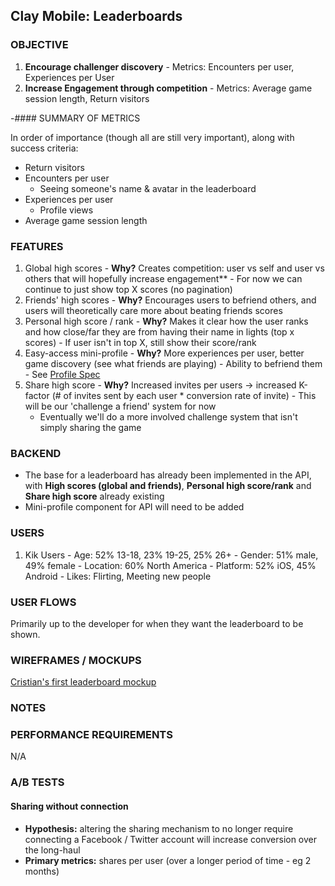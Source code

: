 ## Clay Mobile: Leaderboards

### OBJECTIVE

  1. **Encourage challenger discovery**
    - Metrics: Encounters per user, Experiences per User
  2. **Increase Engagement through competition**
    - Metrics: Average game session length, Return visitors

-#### SUMMARY OF METRICS

In order of importance (though all are still very important), along with success criteria:
  - Return visitors
  - Encounters per user
    - Seeing someone's name & avatar in the leaderboard
  - Experiences per user
    - Profile views
  - Average game session length

### FEATURES

  1. Global high scores
    - **Why?** Creates competition: user vs self and user vs others that will hopefully increase engagement**
    - For now we can continue to just show top X scores (no pagination)
  2. Friends' high scores
    - **Why?** Encourages users to befriend others, and users will theoretically care more about beating friends scores
  3. Personal high score / rank
    - **Why?** Makes it clear how the user ranks and how close/far they are from having their name in lights (top x scores)
    - If user isn't in top X, still show their score/rank
  4. Easy-access mini-profile
    - **Why?** More experiences per user, better game discovery (see what friends are playing)
    - Ability to befriend them
    - See [Profile Spec](./profiles.md)
  5. Share high score
    - **Why?** Increased invites per users -> increased K-factor (# of invites sent by each user * conversion rate of invite)
    - This will be our 'challenge a friend' system for now
      - Eventually we'll do a more involved challenge system that isn't simply sharing the game

### BACKEND

  - The base for a leaderboard has already been implemented in the API, with **High scores (global and friends)**, **Personal high score/rank** and **Share high score** already existing
  - Mini-profile component for API will need to be added

### USERS

  1. Kik Users
    - Age: 52% 13-18, 23% 19-25, 25% 26+
    - Gender: 51% male, 49% female
    - Location: 60% North America
    - Platform: 52% iOS, 45% Android
    - Likes: Flirting, Meeting new people

### USER FLOWS
Primarily up to the developer for when they want the leaderboard to be shown.

### WIREFRAMES / MOCKUPS
[Cristian's first leaderboard mockup](./resources/leaderboards.pdf)

### NOTES

### PERFORMANCE REQUIREMENTS
N/A

### A/B TESTS

#### Sharing without connection

  - **Hypothesis:** altering the sharing mechanism to no longer require connecting a Facebook / Twitter account will increase conversion over the long-haul
  - **Primary metrics:** shares per user (over a longer period of time - eg 2 months)
